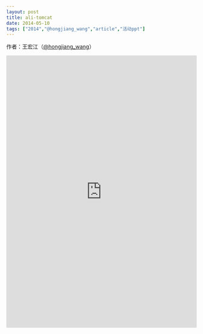 ```yaml
---
layout: post
title: ali-tomcat
date: 2014-05-10
tags: ["2014","@hongjiang_wang","article","活动ppt"]
---
```


作者：王宏江（[@hongjiang_wang](http://weibo.com/u/1595355774)）

<embed src="http://greenteajug.github.io/images/Ali-tomcat.pdf" type="application/pdf" height="720" width="100%" />